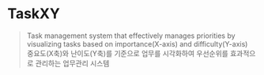 # TaskXY

> Task management system that effectively manages priorities by visualizing tasks based on importance(X-axis) and difficulty(Y-axis)<br>
> 중요도(X축)와 난이도(Y축)를 기준으로 업무를 시각화하여 우선순위를 효과적으로 관리하는 업무관리 시스템
